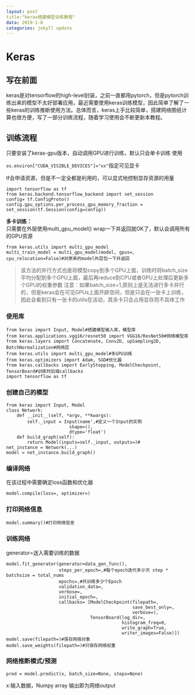 ```yaml
---
layout: post
title:"keras搭建模型训练教程"
data: 2019-1-8
categories: jekyll update
---
```

# Keras
## 写在前面
keras是对tensorflow的high-level封装，之前一直都用pytorch，但是pytorch训练出来的模型不太好部署应用，最近需要使用keras训练模型，因此简单了解了一些keras的训练推断使用方法。总体而言，keras上手比较简单，搭建网络图纸计算也很方便，写了一部分训练流程，随着学习使用会不断更新本教程。
## 训练流程

只要安装了keras-gpu版本，自动调用GPU进行训练，默认只会单卡训练
使用

`os.environ["CUDA_VISIBLE_DEVICES"]="xx"`指定可见显卡

tf会申请资源，但是不一定全都是利用的，可以显式地控制显存资源的用量
```
import tensorflow as tf
from keras.backend.tensorflow_backend import set_session
config= tf.ConfigProto()
config.gpu_options.per_process_gpu_memory_fraction = set_session(tf.Session(config=config))
```
**多卡训练：**  
只需要在外层使用multi_gpu_model() wrap一下并返回就OK了，默认会调用所有的GPU资源

```
from keras.utils import multi_gpu_model
multi_train_model = multi_gpu_model(model, gpus=, cpu_relocation=False)#对原来的model外层包一下并返回
```
>该方法的并行方式也是将模型copy到多个GPU上面，训练时将batch_size平均分配到多个GPU上面，最后再reduce到CPU或者GPU上处理后更新多个GPU的权重参数
>注意：如果batch_size=1,原则上是无法进行多卡并行的，但是keras会在可见GPUs上面开辟空间，但是只会在一张卡上训练，因此会看到只有一张卡的utils在活动，其余卡只会占用显存而不具体工作
### 使用库
```
from keras import Input, Model#搭建模型输入库，模型库
from keras.applications.vgg16/resnet50 import VGG16/ResNet50#网络模型库
from keras.layers import Concatenate, Conv2D, upSampling2D, BatchNormalization#网络层
from keras.utils import multi_gpu_model#多GPU训练
from keras.optimizers import Adam, SGD#优化器
from keras.callbacks import EarlyStopping, ModelCheckpoint, TensorBoard#训练时后端callbacks
import tensorflow as tf
```
### 创建自己的模型  
```
from keras import Input, Model
class Network:
    def __init__(self, *argv, **kwargs):
        self._input = Input(name',#定义一个Input的实例
                        shape=(),
                        dtype='float')
    def build_graph(self):
        return Model(inputs=self._input, outputs=)#
net_instance = Network(...)
model = net_instance.build_graph()
```

### 编译网络
在该过程中需要确定loss函数和优化器
```
model.compile(loss=, optimizer=)
```
### 打印网络信息
```
model.summary()#打印网络信息
```

### 训练网络
generator=送入需要训练的数据
```
model.fit_generator(generator=data_gen_func(),
                    steps_per_epoch=,#每个epoch迭代多少次 step * batchsize = total_nums
                    epochs=,#共训练多少个Epoch
                    validation_data=,
                    verbose=,
                    initial_epoch=,
                    callbacks= [ModelCheckpoint(filepath=,
                                                save_best_only=,
                                                verbose=),
                                TensorBoard(log_dir=,
                                            histogram_freq=0,
                                            write_graph=True,
                                            writer_images=False)])
model.save(filepath=)#保存网络对象
model.save_weights(filepath=)#只保存网络权重
```
### 网络推断模式/预测
```
pred = model.predict(x, batch_size=None, steps=None)
```
x:输入数据，Numpy array
输出即为网络output

